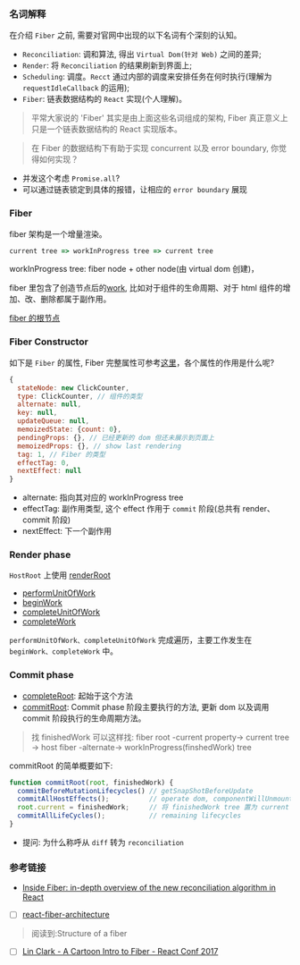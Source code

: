 ### 名词解释

在介绍 `Fiber` 之前, 需要对官网中出现的以下名词有个深刻的认知。

* `Reconciliation`: 调和算法, 得出 `Virtual Dom(针对 Web)` 之间的差异;
* `Render`: 将 `Reconciliation` 的结果刷新到界面上;
* `Scheduling`: 调度。`Recct` 通过内部的调度来安排任务在何时执行(理解为 `requestIdleCallback` 的运用);
* `Fiber`: 链表数据结构的 `React` 实现(个人理解)。

> 平常大家说的 'Fiber' 其实是由上面这些名词组成的架构, Fiber 真正意义上只是一个链表数据结构的 React 实现版本。

> 在 Fiber 的数据结构下有助于实现 concurrent 以及 error boundary, 你觉得如何实现？

* 并发这个考虑 `Promise.all`?
* 可以通过链表锁定到具体的报错，让相应的 `error boundary` 展现

### Fiber

fiber 架构是一个增量渲染。

```js
current tree => workInProgress tree => current tree
```

workInProgress tree: fiber node + other node(由 virtual dom 创建)，

fiber 里包含了创造节点后的[work](https://github.com/facebook/react/blob/b87aabdfe1b7461e7331abb3601d9e6bb27544bc/packages/shared/ReactSideEffectTags.js), 比如对于组件的生命周期、对于 html 组件的增加、改、删除都属于副作用。

[fiber 的根节点](https://github.com/facebook/react/blob/0dc0ddc1ef5f90fe48b58f1a1ba753757961fc74/packages/react-reconciler/src/ReactFiberRoot.js#L31)

### Fiber Constructor

如下是 `Fiber` 的属性, Fiber 完整属性可参考[这里](https://github.com/facebook/react/blob/6e4f7c788603dac7fccd227a4852c110b072fe16/packages/react-reconciler/src/ReactFiber.js#L78)，各个属性的作用是什么呢?

```js
{
  stateNode: new ClickCounter,
  type: ClickCounter, // 组件的类型
  alternate: null,
  key: null,
  updateQueue: null,
  memoizedState: {count: 0},
  pendingProps: {}, // 已经更新的 dom 但还未展示到页面上
  memoizedProps: {}, // show last rendering
  tag: 1, // Fiber 的类型
  effectTag: 0,
  nextEffect: null
}
```

* alternate: 指向其对应的 workInProgress tree
* effectTag: 副作用类型, 这个 effect 作用于 `commit` 阶段(总共有 render、commit 阶段)
* nextEffect: 下一个副作用

### Render phase

`HostRoot` 上使用 [renderRoot](https://github.com/facebook/react/blob/95a313ec0b957f71798a69d8e83408f40e76765b/packages/react-reconciler/src/ReactFiberScheduler.js#L1132)

* [performUnitOfWork](https://github.com/facebook/react/blob/95a313ec0b957f71798a69d8e83408f40e76765b/packages/react-reconciler/src/ReactFiberScheduler.js#L1056)
* [beginWork](https://github.com/facebook/react/blob/cbbc2b6c4d0d8519145560bd8183ecde55168b12/packages/react-reconciler/src/ReactFiberBeginWork.js#L1489)
* [completeUnitOfWork](https://github.com/facebook/react/blob/95a313ec0b957f71798a69d8e83408f40e76765b/packages/react-reconciler/src/ReactFiberScheduler.js#L879)
* [completeWork](https://github.com/facebook/react/blob/cbbc2b6c4d0d8519145560bd8183ecde55168b12/packages/react-reconciler/src/ReactFiberCompleteWork.js#L532)

`performUnitOfWork、completeUnitOfWork` 完成遍历，主要工作发生在 `beginWork、completeWork` 中。

### Commit phase

* [completeRoot](https://github.com/facebook/react/blob/95a313ec0b957f71798a69d8e83408f40e76765b/packages/react-reconciler/src/ReactFiberScheduler.js#L2306): 起始于这个方法
* [commitRoot](https://github.com/facebook/react/blob/95a313ec0b957f71798a69d8e83408f40e76765b/packages/react-reconciler/src/ReactFiberScheduler.js#L523): Commit phase 阶段主要执行的方法, 更新 dom 以及调用 commit 阶段执行的生命周期方法。

> 找 finishedWork 可以这样找: fiber root -current property-> current tree -> host fiber -alternate-> workInProgress(finshedWork) tree

commitRoot 的简单概要如下:

```js
function commitRoot(root, finishedWork) {
  commitBeforeMutationLifecycles() // getSnapShotBeforeUpdate
  commitAllHostEffects();          // operate dom, componentWillUnmount
  root.current = finishedWork;     // 将 finishedWork tree 置为 current tree
  commitAllLifeCycles();           // remaining lifecycles
}
```

* 提问: 为什么称呼从 `diff` 转为 `reconciliation`

### 参考链接

* [Inside Fiber: in-depth overview of the new reconciliation algorithm in React](https://medium.com/react-in-depth/inside-fiber-in-depth-overview-of-the-new-reconciliation-algorithm-in-react-e1c04700ef6e)

- [ ] [react-fiber-architecture](https://github.com/acdlite/react-fiber-architecture)

> 阅读到:Structure of a fiber

- [ ] [Lin Clark - A Cartoon Intro to Fiber - React Conf 2017](https://www.youtube.com/watch?v=ZCuYPiUIONs)
